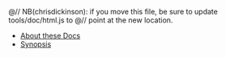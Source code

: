 @// NB(chrisdickinson): if you move this file, be sure to update tools/doc/html.js to
@// point at the new location.
* [About these Docs](documentation.html)
* [Synopsis](synopsis.html)
